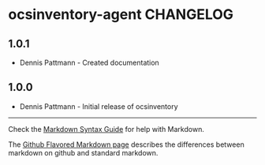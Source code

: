 ocsinventory-agent CHANGELOG
============================

1.0.1
-----
- Dennis Pattmann - Created documentation

1.0.0
-----
- Dennis Pattmann - Initial release of ocsinventory

- - -
Check the [Markdown Syntax Guide](http://daringfireball.net/projects/markdown/syntax) for help with Markdown.

The [Github Flavored Markdown page](http://github.github.com/github-flavored-markdown/) describes the differences between markdown on github and standard markdown.
